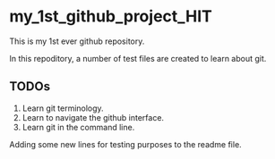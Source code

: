 # my_1st_github_project_HIT
This is my 1st ever github repository.

In this repoditory, a number of test files are created to learn about git.

## TODOs
1. Learn git terminology.
2. Learn to navigate the github interface.
3. Learn git in the command line.

Adding some new lines for testing purposes to the readme file.
